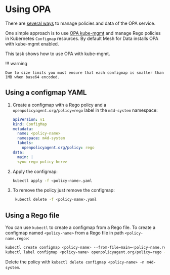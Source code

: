 # Using OPA

There are [several ways](https://www.openpolicyagent.org/docs/latest/management/) to manage policies and data of the OPA service. 

One simple approach is to use [OPA kube-mgmt](https://github.com/open-policy-agent/kube-mgmt) and manage Rego policies in Kubernetes `Configmap` resources. By default Mesh for Data installs OPA with kube-mgmt enabled. 

This task shows how to use OPA with kube-mgmt.

!!! warning 
    
    Due to size limits you must ensure that each configmap is smaller than 1MB when base64 encoded.

## Using a configmap YAML

1. Create a configmap with a Rego policy and a `openpolicyagent.org/policy=rego` label in the `m4d-system` namespace:
    ```yaml
    apiVersion: v1
    kind: ConfigMap
    metadata:
      name: <policy-name>
      namespace: m4d-system
      labels:
        openpolicyagent.org/policy: rego
    data:
      main: |
      <you rego policy here>
    ```
1. Apply the configmap:
    ```bash
    kubectl apply -f <policy-name>.yaml
    ```
1. To remove the policy just remove the configmap:
   ```bash
    kubectl delete -f <policy-name>.yaml
   ```

## Using a Rego file

You can use `kubectl` to create a configmap from a Rego file. To create a configmap named `<policy-name>` from a Rego file in path `<policy-name.rego>`:

```bash
kubectl create configmap <policy-name> --from-file=main=<policy-name.rego> -n m4d-system
kubectl label configmap <policy-name> openpolicyagent.org/policy=rego -n m4d-system
```

Delete the policy with `kubectl delete configmap <policy-name> -n m4d-system`.
